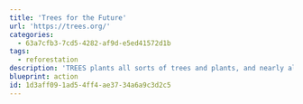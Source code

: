 ```yaml
---
title: 'Trees for the Future'
url: 'https://trees.org/'
categories:
  - 63a7cfb3-7cd5-4282-af9d-e5ed41572d1b
tags:
  - reforestation
description: 'TREES plants all sorts of trees and plants, and nearly all of the trees used are either native or naturalized in the environments where they are planted. They partner with farmers to understand their needs and match them with species that will suit their needs and be environmentally benign.'
blueprint: action
id: 1d3aff09-1ad5-4ff4-ae37-34a6a9c3d2c5
---
```

